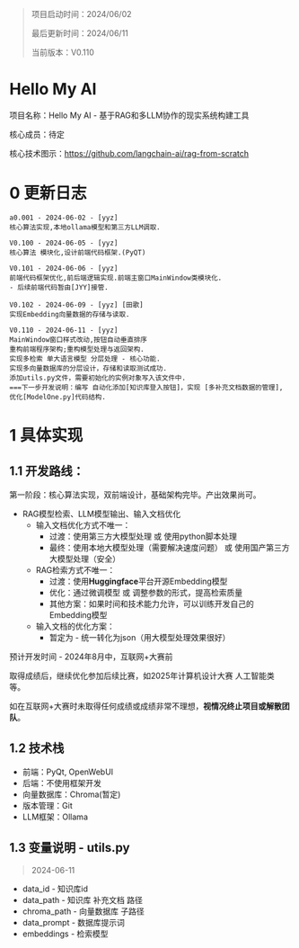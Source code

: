 > 项目启动时间：2024/06/02
>
> 最后更新时间：2024/06/11
>
> 当前版本：V0.110

# Hello My AI

项目名称：Hello My AI - 基于RAG和多LLM协作的现实系统构建工具

核心成员：待定

核心技术图示：https://github.com/langchain-ai/rag-from-scratch



# 0 更新日志

```
a0.001 - 2024-06-02 - [yyz]
核心算法实现,本地ollama模型和第三方LLM调取.

V0.100 - 2024-06-05 - [yyz]
核心算法 模块化,设计前端代码框架.(PyQT)

V0.101 - 2024-06-06 - [yyz]
前端代码框架优化,前后端逻辑实现.前端主窗口MainWindow类模块化.
- 后续前端代码暂由[JYY]接管.

V0.102 - 2024-06-09 - [yyz] [田歌]
实现Embedding向量数据的存储与读取.

V0.110 - 2024-06-11 - [yyz]
MainWindow窗口样式改动,按钮自动垂直排序
重构前端程序架构;重构模型处理与返回架构.
实现多检索 单大语言模型 分层处理 - 核心功能.
实现多向量数据库的分层设计，存储和读取测试成功.
添加utils.py文件，需要初始化的实例对象写入该文件中.
===下一步开发说明：编写 自动化添加[知识库登入按钮]，实现 [多补充文档数据的管理], 优化[ModelOne.py]代码结构.
```



# 1 具体实现

## 1.1 开发路线：

第一阶段：核心算法实现，双前端设计，基础架构完毕。产出效果尚可。

- RAG模型检索、LLM模型输出、输入文档优化
  - 输入文档优化方式不唯一：
    - 过渡：使用第三方大模型处理 或 使用python脚本处理
    - 最终：使用本地大模型处理（需要解决速度问题） 或 使用国产第三方大模型处理（安全）
  - RAG检索方式不唯一：
    - 过渡：使用**Huggingface**平台开源Embedding模型
    - 优化：通过微调模型 或 调整参数的形式，提高检索质量
    - 其他方案：如果时间和技术能力允许，可以训练开发自己的Embedding模型
  - 输入文档的优化方案：
    - 暂定为 - 统一转化为json（用大模型处理效果很好）

预计开发时间 - 2024年8月中，互联网+大赛前

取得成绩后，继续优化参加后续比赛，如2025年计算机设计大赛 人工智能类 等。

如在互联网+大赛时未取得任何成绩或成绩非常不理想，**视情况终止项目或解散团队**。

## 1.2 技术栈

- 前端：PyQt, OpenWebUI
- 后端：不使用框架开发
- 向量数据库：Chroma(暂定)
- 版本管理：Git
- LLM框架：Ollama

## 1.3 变量说明 - utils.py

> 2024-06-11

- data_id - 知识库id
- data_path - 知识库 补充文档 路径
- chroma_path - 向量数据库 子路径
- data_prompt - 数据库提示词
- embeddings - 检索模型
